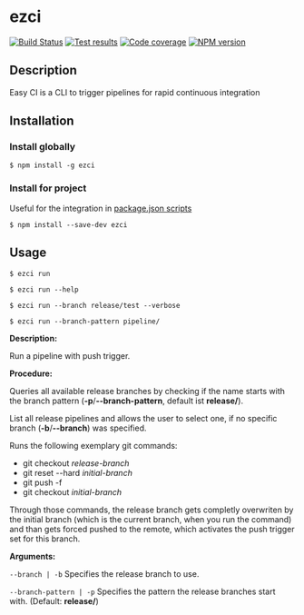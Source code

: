 # ezci

[![Build Status](https://dev.azure.com/sheepr4ider/ezci/_apis/build/status/xpl0t.ezci?branchName=main)](https://dev.azure.com/sheepr4ider/ezci/_build/latest?definitionId=13&branchName=release%2Ftgz)
[![Test results](https://img.shields.io/azure-devops/tests/sheepr4ider/ezci/13?compact_message)](https://dev.azure.com/sheepr4ider/ezci/_build/latest?definitionId=13&branchName=release%2Ftgz)
[![Code coverage](https://img.shields.io/azure-devops/coverage/sheepr4ider/ezci/13)](https://dev.azure.com/sheepr4ider/ezci/_build/latest?definitionId=13&branchName=release%2Ftgz)
[![NPM version](https://img.shields.io/npm/v/ezci.svg)](https://www.npmjs.com/ezci)

## Description

Easy CI is a CLI to trigger pipelines for rapid continuous integration

## Installation

### Install globally

```
$ npm install -g ezci
```

### Install for project

Useful for the integration in [package.json scripts](https://docs.npmjs.com/cli/v8/using-npm/scripts)

```
$ npm install --save-dev ezci
```

## Usage

```
$ ezci run
```
```
$ ezci run --help
```
```
$ ezci run --branch release/test --verbose
```
```
$ ezci run --branch-pattern pipeline/
```

**Description:**

Run a pipeline with push trigger.

**Procedure:**

Queries all available release branches by checking if the name starts with the branch pattern (**-p**/**--branch-pattern**, default ist **release/**).

List all release pipelines and allows the user to select one, if no specific branch (**-b**/**--branch**) was specified.

Runs the following exemplary git commands:

* git checkout *release-branch*
* git reset --hard *initial-branch*
* git push -f
* git checkout *initial-branch*

Through those commands, the release branch gets completly overwriten by the initial branch (which is the current branch, when you run the command) and than gets forced pushed to the remote, which activates the push trigger set for this branch.

**Arguments:**

`--branch | -b` Specifies the release branch to use.

`--branch-pattern | -p` Specifies the pattern the release branches start with. (Default: **release/**)
